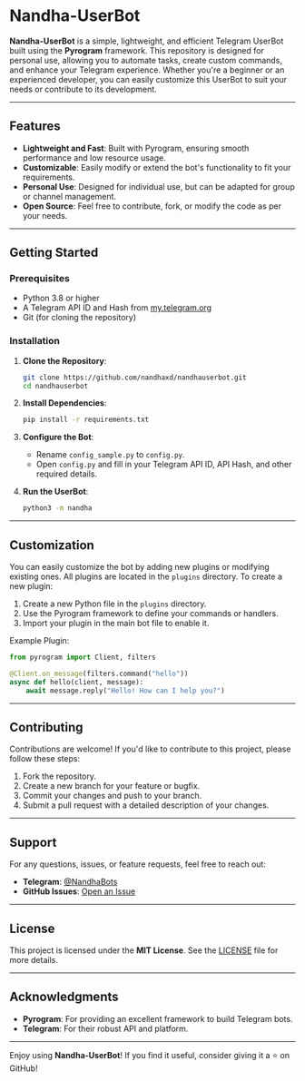 # Nandha-UserBot

**Nandha-UserBot** is a simple, lightweight, and efficient Telegram UserBot built using the **Pyrogram** framework. This repository is designed for personal use, allowing you to automate tasks, create custom commands, and enhance your Telegram experience. Whether you're a beginner or an experienced developer, you can easily customize this UserBot to suit your needs or contribute to its development.

---

## Features

- **Lightweight and Fast**: Built with Pyrogram, ensuring smooth performance and low resource usage.
- **Customizable**: Easily modify or extend the bot's functionality to fit your requirements.
- **Personal Use**: Designed for individual use, but can be adapted for group or channel management.
- **Open Source**: Feel free to contribute, fork, or modify the code as per your needs.

---

## Getting Started

### Prerequisites

- Python 3.8 or higher
- A Telegram API ID and Hash from [my.telegram.org](https://my.telegram.org)
- Git (for cloning the repository)

### Installation

1. **Clone the Repository**:
   ```bash
   git clone https://github.com/nandhaxd/nandhauserbot.git
   cd nandhauserbot
   ```

2. **Install Dependencies**:
   ```bash
   pip install -r requirements.txt
   ```

3. **Configure the Bot**:
   - Rename `config_sample.py` to `config.py`.
   - Open `config.py` and fill in your Telegram API ID, API Hash, and other required details.

4. **Run the UserBot**:
   ```bash
   python3 -m nandha
   ```

---

## Customization

You can easily customize the bot by adding new plugins or modifying existing ones. All plugins are located in the `plugins` directory. To create a new plugin:

1. Create a new Python file in the `plugins` directory.
2. Use the Pyrogram framework to define your commands or handlers.
3. Import your plugin in the main bot file to enable it.

Example Plugin:
```python
from pyrogram import Client, filters

@Client.on_message(filters.command("hello"))
async def hello(client, message):
    await message.reply("Hello! How can I help you?")
```

---

## Contributing

Contributions are welcome! If you'd like to contribute to this project, please follow these steps:

1. Fork the repository.
2. Create a new branch for your feature or bugfix.
3. Commit your changes and push to your branch.
4. Submit a pull request with a detailed description of your changes.

---

## Support

For any questions, issues, or feature requests, feel free to reach out:

- **Telegram**: [@NandhaBots](https://t.me/nandhaBots)
- **GitHub Issues**: [Open an Issue](https://github.com/nandhaxd/nandhauserbot/issues)

---

## License

This project is licensed under the **MIT License**. See the [LICENSE](LICENSE) file for more details.

---

## Acknowledgments

- **Pyrogram**: For providing an excellent framework to build Telegram bots.
- **Telegram**: For their robust API and platform.

---

Enjoy using **Nandha-UserBot**! If you find it useful, consider giving it a ⭐ on GitHub!
